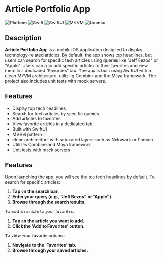 # Article Portfolio App

![Platform](https://img.shields.io/badge/platform-iOS-blue)
![Swift](https://img.shields.io/badge/swift-5.0-orange)
![SwiftUI](https://img.shields.io/badge/swiftUI-2.0-green)
![MVVM](https://img.shields.io/badge/architecture-MVVM-brightgreen)
![License](https://img.shields.io/badge/license-MIT-blue)

## Description
**Article Portfolio App** is a mobile iOS application designed to display technology-related articles. By default, the app shows top headlines, but users can search for specific tech articles using queries like "Jeff Bezos" or "Apple". Users can also add specific articles to their favorites and view them in a dedicated "Favorites" tab. The app is built using SwiftUI with a clean MVVM architecture, utilizing Combine and the Moya framework. The project also includes unit tests with mock servers.

## Features
- Display top tech headlines
- Search for tech articles by specific queries
- Add articles to favorites
- View favorite articles in a dedicated tab
- Built with SwiftUI
- MVVM pattern
- clean architecture with separated layers such as Netowork or Domain
- Utilizes Combine and Moya framework
- Unit tests with mock servers

## Features
Upon launching the app, you will see the top tech headlines by default. To search for specific articles:

1. **Tap on the search bar.**
2. **Enter your query (e.g., "Jeff Bezos" or "Apple").**
3. **Browse through the search results.**
   
To add an article to your favorites:

1. **Tap on the article you want to add.**
2. **Click the 'Add to Favorites' button.**

To view your favorite articles:

1. **Navigate to the 'Favorites' tab.**
2. **Browse through your saved articles.**
